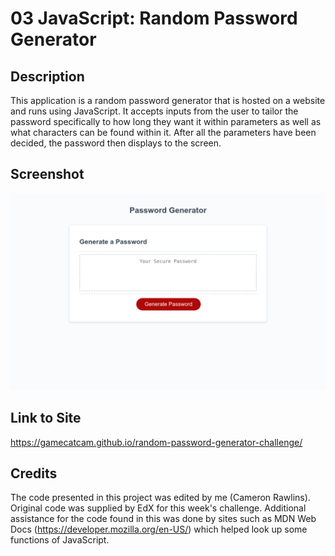 # 03 JavaScript: Random Password Generator

## Description
This application is a random password generator that is hosted on a website and runs using JavaScript. It accepts inputs from the user to tailor the password specifically to how long they want it within parameters as well as what characters can be found within it. After all the parameters have been decided, the password then displays to the screen.

## Screenshot
![Screenshot of password application.](/download.png "Screenshot of webpage")

## Link to Site
https://gamecatcam.github.io/random-password-generator-challenge/

## Credits
The code presented in this project was edited by me (Cameron Rawlins). Original code was supplied by EdX for this week's challenge. Additional assistance for the code found in this was done by sites such as MDN Web Docs (https://developer.mozilla.org/en-US/) which helped look up some functions of JavaScript.
